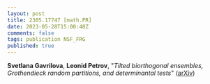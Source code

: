 ```yaml
---
layout: post
title: 2305.17747 [math.PR]
date: 2023-05-28T15:00:48Z
comments: false
tags: publication NSF_FRG
published: true 
---
```


<b>Svetlana Gavrilova</b>, <b>Leonid Petrov</b>, "<i>Tilted biorthogonal ensembles, Grothendieck random partitions, and  determinantal tests</i>" ([arXiv](http://arxiv.org/abs/2305.17747v1))
